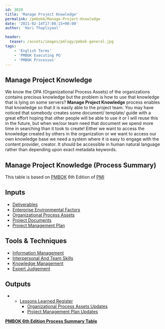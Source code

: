 ```yaml
---
id: 3028   
title: 'Manage Project Knowledge'
permalink: /pmbok6/Manage-Project-Knowledge
date: '2021-02-14T17:08:15+00:00'
author: 'Hari Thapliyaal'

header:
  teaser: /assets/images/pmlogy/pmbok-general.jpg
tags:
    - 'English Terms'
    - 'PMBOK Executing PG'
    - 'PMBOK Processes'
---
```


## Manage Project Knowledge

We know the OPA (Organizational Process Assets) of the organizations contains precious knowledge but the problem is how to use that knowledge that is lying on some servers? **Manage Project Knowledge** process enables that knowledge so that it is easily able to the project team. You may have noticed that somebody creates some document/ template/ guide with a great effort hoping that other people will be able to use it or I will reuse this in the future, but when we/our team need that document we spend more time in searching than it took to create! Either we want to access the knowledge created by others in the organization or we want to access our own knowledge base we need a system where it is easy to engage with the content provider, creator. It should be accessible in human natural language rather than depending upon exact metadata keywords.

## Manage Project Knowledge (Process Summary)

This table is based on [PMBOK](https://www.pmi.org/pmbok-guide-standards) 6th Edition of [PMI](https://www.pmi.org)

## **Inputs**

- [Deliverables](/pmbok6/deliverables)
- [Enterprise Environmental Factors](/pmbok6/enterprise-environmental-factors)
- [Organizational Process Assets](/pmbok6/organizational-process-assets)
- [Project Documents](/pmbok6/project-documents)
- [Project Management Plan](/pmbok6/project-management-plan)

## **Tools &amp; Techniques**

- [Information Management](/pmbok6/information-management)
- [Interpersonal And Team Skills](/pmbok6/interpersonal-and-team-skills)
- [Knowledge Management](/pmbok6/knowledge-management)
- [Expert Judgement](/pmbok6/expert-judgement)

## **Outputs**

- - [Lessons Learned Register](/pmbok6/lessons-learned-register)
    - [Organizational Process Assets Updates](/pmbok6/organizational-process-assets-updates)
    - [Project Management Plan Updates](/pmbok6/project-management-plan-updates)

**[PMBOK 6th Edition Process Summary Table](process-groups-and-processes-in-pmbok6/)**
